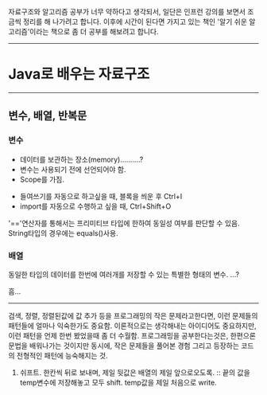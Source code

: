 자료구조와 알고리즘 공부가 너무 약하다고 생각되서, 일단은 인프런 강의를 보면서 조금씩 정리를 해 나가려고 합니다.
이후에 시간이 된다면 가지고 있는 책인 '알기 쉬운 알고리즘'이라는 책으로 좀 더 공부를 해보려고 합니다.

-------------------------------------------

# Java로 배우는 자료구조

-------------------------------------------
## 변수, 배열, 반복문

### 변수
- 데이터를 보관하는 장소(memory)..........?
- 변수는 사용되기 전에 선언되어야 함.
- Scope를 가짐.

 + 들여쓰기를 자동으로 하고싶을 때, 블록을 씌운 후 Ctrl+I
 + import를 자동으로 수행하고 싶을 때, Ctrl+Shift+O

 '=='연산자를 통해서는 프리미티브 타입에 한하여 동일성 여부를 판단할 수 있음.
 String타입의 경우에는 equals()사용.

### 배열
동일한 타입의 데이터를 한번에 여러개를 저장할 수 있는 특별한 형태의 변수. ...?

흠...

---------------------------------------------

검색, 정렬, 정렬된값에 값 추가 등을 프로그래밍의 작은 문제라고한다면, 이런 문제들의 패턴들에 얼마나 익숙한가도 중요함.
이론적으로는 생각해내는 아이디어도 중요하지만, 이런 패턴을 언제 한번 봤었을때 좀 더 수월함.
프로그래밍을 공부한다는것은, 한편으론 문법을 배워나가는 것이지만 동시에, 작은 문제들을 풀어본 경험 그리고 등장하는 코드의 전형적인 패턴에 능숙해지는 것.

1. 쉬프트. 한칸씩 뒤로 보내며, 제일 뒷값은 배열의 제일 앞으로오도록.
:: 끝의 값을 temp변수에 저장해놓고 모두 shift. temp값을 제일 처음으로 write.

